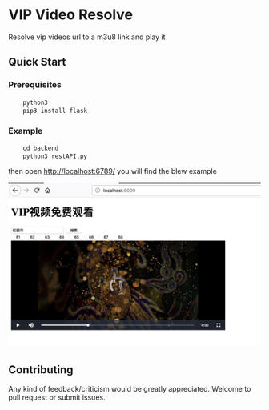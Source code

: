 # VIP Video Resolve

Resolve vip videos url to a m3u8 link and play it


## Quick Start

### Prerequisites

```
	python3
	pip3 install flask
```

### Example

```
	cd backend
	python3 restAPI.py
```

then open [http://localhost:6789/](http://localhost:6789/) you will find the blew example

![avatar](assert/demo.png)

## Contributing


Any kind of feedback/criticism would be greatly appreciated. Welcome to pull request or submit issues.
